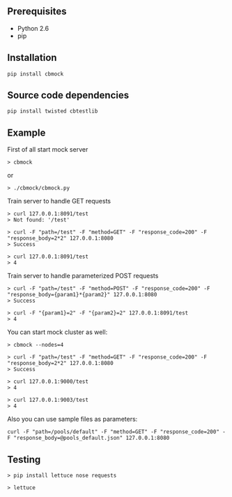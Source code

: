 Prerequisites
-------------

* Python 2.6
* pip

Installation
------------

    pip install cbmock

Source code dependencies
------------------------

    pip install twisted cbtestlib

Example
-------

First of all start mock server

    > cbmock

or

    > ./cbmock/cbmock.py

Train server to handle GET requests

    > curl 127.0.0.1:8091/test
    > Not found: '/test'

    > curl -F "path=/test" -F "method=GET" -F "response_code=200" -F "response_body=2*2" 127.0.0.1:8080
    > Success

    > curl 127.0.0.1:8091/test
    > 4

Train server to handle parameterized POST requests

    > curl -F "path=/test" -F "method=POST" -F "response_code=200" -F "response_body={param1}*{param2}" 127.0.0.1:8080
    > Success

    > curl -F "{param1}=2" -F "{param2}=2" 127.0.0.1:8091/test
    > 4

You can start mock cluster as well:

    > cbmock --nodes=4

    > curl -F "path=/test" -F "method=GET" -F "response_code=200" -F "response_body=2*2" 127.0.0.1:8080
    > Success

    > curl 127.0.0.1:9000/test
    > 4

    > curl 127.0.0.1:9003/test
    > 4

Also you can use sample files as parameters:

    curl -F "path=/pools/default" -F "method=GET" -F "response_code=200" -F "response_body=@pools_default.json" 127.0.0.1:8080

Testing
-------

    > pip install lettuce nose requests

    > lettuce
